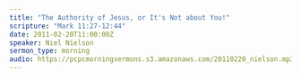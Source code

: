 ```yaml
---
title: "The Authority of Jesus, or It's Not about You!"
scripture: "Mark 11:27-12:44"
date: 2011-02-20T11:00:00Z
speaker: Niel Nielson
sermon_type: morning
audio: https://pcpcmorningsermons.s3.amazonaws.com/20110220_nielson.mp3 
---
```



